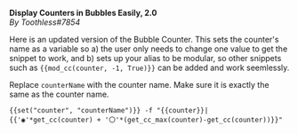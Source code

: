 **Display Counters in Bubbles Easily, 2.0**  
*By Toothless#7854*  
  
Here is an updated version of the Bubble Counter. This sets the counter's name as a variable so a) the user only needs to change one value to get the snippet to work, and b) sets up your alias to be modular, so other snippets such as ``{{mod_cc(counter, -1, True)}}`` can be added and work seemlessly.  
  
Replace ``counterName`` with the counter name. Make sure it is exactly the same as the counter name.  
  
``{{set("counter", "counterName")}} -f "{{counter}}|{{'◉'*get_cc(counter) + '〇'*(get_cc_max(counter)-get_cc(counter))}}"``